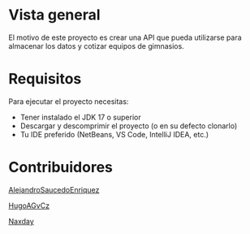 # Vista general
El motivo de este proyecto es crear una API que pueda utilizarse para almacenar los datos y cotizar equipos de gimnasios.

# Requisitos
Para ejecutar el proyecto necesitas:
+ Tener instalado el JDK 17 o superior
+ Descargar y descomprimir el proyecto (o en su defecto clonarlo)
+ Tu IDE preferido (NetBeans, VS Code, IntelliJ IDEA, etc.)

# Contribuidores
[AlejandroSaucedoEnriquez](https://github.com/AlejandroSaucedoEnriquez)

[HugoAGvCz](https://github.com/HugoAGvCz)

[Naxday](https://github.com/Naxday)
